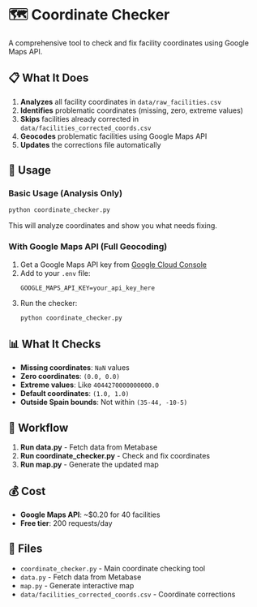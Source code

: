 # 🗺️ Coordinate Checker

A comprehensive tool to check and fix facility coordinates using Google Maps API.

## 📋 What It Does

1. **Analyzes** all facility coordinates in `data/raw_facilities.csv`
2. **Identifies** problematic coordinates (missing, zero, extreme values)
3. **Skips** facilities already corrected in `data/facilities_corrected_coords.csv`
4. **Geocodes** problematic facilities using Google Maps API
5. **Updates** the corrections file automatically

## 🚀 Usage

### Basic Usage (Analysis Only)
```bash
python coordinate_checker.py
```
This will analyze coordinates and show you what needs fixing.

### With Google Maps API (Full Geocoding)
1. Get a Google Maps API key from [Google Cloud Console](https://console.cloud.google.com/)
2. Add to your `.env` file:
   ```
   GOOGLE_MAPS_API_KEY=your_api_key_here
   ```
3. Run the checker:
   ```bash
   python coordinate_checker.py
   ```

## 📊 What It Checks

- **Missing coordinates**: `NaN` values
- **Zero coordinates**: `(0.0, 0.0)`
- **Extreme values**: Like `4044270000000000.0`
- **Default coordinates**: `(1.0, 1.0)`
- **Outside Spain bounds**: Not within `(35-44, -10-5)`

## 🔄 Workflow

1. **Run data.py** - Fetch data from Metabase
2. **Run coordinate_checker.py** - Check and fix coordinates
3. **Run map.py** - Generate the updated map

## 💰 Cost

- **Google Maps API**: ~$0.20 for 40 facilities
- **Free tier**: 200 requests/day

## 📁 Files

- `coordinate_checker.py` - Main coordinate checking tool
- `data.py` - Fetch data from Metabase
- `map.py` - Generate interactive map
- `data/facilities_corrected_coords.csv` - Coordinate corrections 